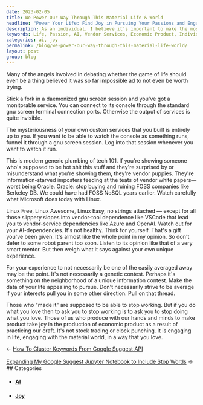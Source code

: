 ```yaml
---
date: 2023-02-05
title: We Power Our Way Through This Material Life & World
headline: "Power Your Life: Find Joy in Pursuing Your Passions and Engaging with the Material World."
description: As an individual, I believe it's important to make the most of our lives and pursue our passions. We should be mindful of becoming overly reliant on AI and vendor services, and instead take joy in the economic product that comes from doing what we love and engaging with the material world. Click through to learn more about how to make the most of your life!
keywords: Life, Passion, AI, Vendor Services, Economic Product, Individual, Pursue, Craft, Material World, Engage, Unique Interests, Dependent, Joy, Production, Pursuing
categories: ai, joy
permalink: /blog/we-power-our-way-through-this-material-life-world/
layout: post
group: blog
---
```



Many of the angels involved in debating whether the game of life should even be
a thing believed it was so far impossible ad to not even be worth trying.

Stick a fork in a daemonized gnu screen session and you've got a monitorable
service. You can connect to its console through the standard gnu screen
terminal connection ports. Otherwise the output of services is quite invisible.

The mysteriousness of your own custom services that you built is entirely up to
you. If you want to be able to watch the console as something runs, funnel it
through a gnu screen session. Log into that session whenever you want to watch
it run.

This is modern generic plumbing of tech 101. If you're showing someone who's
supposed to be hot shit this stuff and they're surprised by or misunderstand
what you're showing them, they're vendor puppies. They're information-starved
imposters feeding at the teats of vendor white papers—worst being Oracle.
Oracle: stop buying and ruining FOSS companies like Berkeley DB. We could have
had FOSS NoSQL years earlier. Watch carefully what Microsoft does today with
Linux.

Linux Free, Linux Awesome, Linux Easy, no strings attached — except for all
those slippery slopes into vendor-tool dependence like VSCode that lead you to
vendor-service dependencies like Azure and OpenAI. Watch out for your
AI-dependencies. It's not healthy. Think for yourself. That's a gift you've
been given. It's almost like the whole point in my opinion. So don't defer to
some robot parent too soon. Listen to its opinion like that of a very smart
mentor. But then weigh what it says against your own unique experience.

For your experience to not necessarily be one of the easily averaged away may
be the point. It's not necessarily a genetic contest. Perhaps it's something on
the neighborhood of a unique information contest. Make the data of your life
appealing to pursue. Don't necessarily strive to be average if your interests
pull you in some other direction. Pull on that thread.

Those who "made it" are supposed to be able to stop working. But if you do what
you love then to ask you to stop working is to ask you to stop doing what you
love. Those of us who produce with our hands and minds to make product take joy
in the production of economic product as a result of practicing our craft. It's
not stock trading or clock punching. It is engaging in life, engaging with the
material world, in a way that you love.


<div class="arrow-links"><div class="post-nav-prev"><span class="arrow">&larr;&nbsp;</span><a href="/blog/how-to-cluster-keywords-from-google-suggest-api/">How To Cluster Keywords From Google Suggest API</a></div> &nbsp; <div class="post-nav-next"><a href="/blog/expanding-my-google-suggest-jupyter-notebook-to-include-stop-words/">Expanding My Google Suggest Jupyter Notebook to Include Stop Words</a><span class="arrow">&nbsp;&rarr;</span></div></div>
## Categories

<ul>
<li><h4><a href='/ai/'>AI</a></h4></li>
<li><h4><a href='/joy/'>Joy</a></h4></li></ul>
